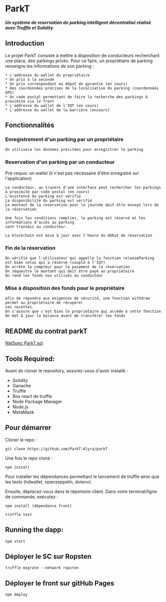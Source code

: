 # ParkT
***Un système de reservation de parking intelligent décentralisé réalisé avec Truffle et Solidity***

## Introduction

Le projet ParkT consiste à mettre à disposition de conducteurs recherchant une place, des parkings privés.
Pour ce faire, un propriétaire de parking renseigne les informations de son parking :

    * L'addresse du wallet du propriétaire
    * Un prix à la seconde
    * Un prix correspondant au dépot de garantie (en cours)
    * Des coordonnées précises de la localisation du parking (coordonnées GPS)
    * Un code postal permettant de faire la recherche des parkings à proximité via le front
    * L'addresse du wallet de l'IOT (en cours)
    * L'addresse du wallet de la barrière (encours)

## Fonctionnalités

### Enregistrement d'un parking par un propriétaire

    On utilisera les données précitées pour enregistrer le parking

### Reservation d'un parking par un conducteur

Pré-requis: un wallet (il n'est pas nécessaire d'être enregistré sur l'application)

	Le conducteur, au travers d'une interface peut rechercher les parkings à proximité par code postal (en cours)
	L'existence du parking est vérifié
	La disponibilité du parking est vérifié
	Le montant de la reservation pour la journée doit être envoyé lors de la réservation

    Une fois les conditions remplies, le parking est réservé et les informations d'accès au parking
    sont transmis au conducteur.

    La blockchain est mise à jour avec l'heure du début de réservation

### Fin de la réservation

    On vérifie que l'utilisateur qui appelle la fonction releaseParking est bien celui qui a réservé (couplé à l'IOT)
    On arrête le compteur pour le paiement de la réservation
    On séquestre le montant qui doit être payé au propriétaire
    On rend les fonds non utilisés au conducteur

### Mise à disposition des fonds pour le propriétaire

    Afin de répondre aux exigences de sécurité, une fonction withdraw permet au propriétaire de récupérer
    ses recettes.
    On s'assure que c'est bien le propriétaire qui accède à cette fonction
    On met à jour la balance avant de transférer les fonds


## README du contrat parkT

   [NatSpec ParkT.sol](https://htmlpreview.github.io/?https://github.com/ParkT-Alyra/parkT/blob/main/ParkT.html)
   
## Tools Required:

Avant de cloner le repository, assurez-vous d'avoir installé :

* Solidity
* Ganache
* Truffle
* Box react de truffle
* Node Package Manager
* Node.js
* MetaMask

## Pour démarrer <a name="getting-started"></a>

Cloner le repo : 

`git clone https://github.com/ParkT-Alyra/parkT`

Une fois le repo cloné :
	
	npm install

Pour installer les dépendances permettant le lancement de truffle ainsi que les tests (hdwallet, openzeppelin, dotenv).

Ensuite, déplacez-vous dans le répertoire client. Dans votre terminal/ligne de commande, exécutez :

	npm install (dépendance front)

	truffle test
	
## Running the dapp:

	npm start
	
## Déployer le SC sur Ropsten

	truffle migrate --network ropsten
	
## Déployer le front sur gitHub Pages
	
	npm deploy

